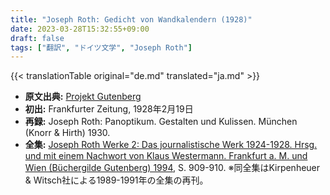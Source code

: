 ```yaml
---
title: "Joseph Roth: Gedicht von Wandkalendern (1928)"
date: 2023-03-28T15:32:55+09:00
draft: false
tags: ["翻訳", "ドイツ文学", "Joseph Roth"]
---
```


{{< translationTable original="de.md" translated="ja.md" >}}
- **原文出典:** [Projekt Gutenberg](https://www.projekt-gutenberg.org/roth/panoptik/chap002.html)  
- **初出:** Frankfurter Zeitung, 1928年2月19日  
- **再録:** Joseph Roth: Panoptikum. Gestalten und Kulissen. München (Knorr & Hirth) 1930.  
- **全集:** [Joseph Roth Werke 2: Das journalistische Werk 1924-1928. Hrsg. und mit einem Nachwort von Klaus Westermann. Frankfurt a. M. und Wien (Büchergilde Gutenberg) 1994](https://archive.org/details/JosephRothWerke2/), S. 909-910. ※同全集はKirpenheuer & Witsch社による1989-1991年の全集の再刊。
